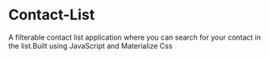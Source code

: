 # Contact-List
A filterable contact list application where you can search for your contact in the list.Built using JavaScript and Materialize Css
